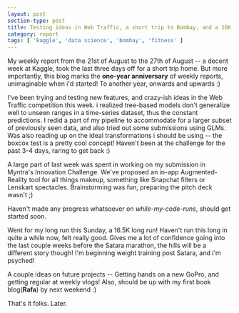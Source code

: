 ```yaml
---
layout: post
section-type: post
title: Testing ideas in Web Traffic, a short trip to Bombay, and a 16K run! | Weekly Report 52
category: report
tags: [ 'kaggle', 'data science', 'bombay', 'fitness' ]
---
```


My weekly report from the 21st of August to the 27th of August -- a decent week at Kaggle, took the last three days off for a short trip home. But more importantly, this blog marks the **one-year anniversary** of weekly reports, unimaginable when i'd started! To another year, onwards and upwards :) 

I've been trying and testing new features, and crazy-ish ideas in the Web Traffic competition this week. i realized tree-based models don't generalize well to unseen ranges in a time-series dataset, thus the constant predictions. I redid a part of my pipeline to accommodate for a larger subset of previously seen data, and also tried out some submissions using GLMs. Was also reading up on the ideal transformations i should be using -- the boxcox test is a pretty cool concept! Haven't been at the challenge for the past 3-4 days, raring to get back :) 

A large part of last week was spent in working on my submission in Myntra's Innovation Challenge. We've proposed an in-app Augmented-Reality tool for all things makeup, something like Snapchat filters or Lenskart spectacles. Brainstorming was fun, preparing the pitch deck wasn't ;)

Haven't made any progress whatsoever on *while-my-code-runs*, should get started soon. 

Went for my long run this Sunday, a 16.5K long run! Haven't run this long in quite a while now, felt really good. Gives me a lot of confidence going into the last couple weeks before the Satara marathon, the hills will be a different story though! I'm beginning weight training post Satara, and i'm psyched! 

A couple ideas on future projects -- Getting hands on a new GoPro, and getting regular at weekly vlogs! Also, should be up with my first book blog(**Rafa**) by next weekend :)

That's it folks. Later.